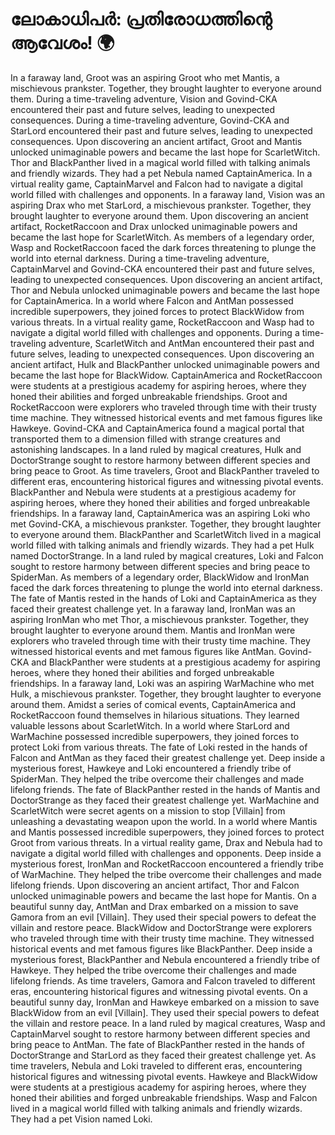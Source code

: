 # ലോകാധിപർ: പ്രതിരോധത്തിന്റെ ആവേശം! :earth_africa:

In a faraway land, Groot was an aspiring Groot who met Mantis, a mischievous prankster. Together, they brought laughter to everyone around them.
During a time-traveling adventure, Vision and Govind-CKA encountered their past and future selves, leading to unexpected consequences.
During a time-traveling adventure, Govind-CKA and StarLord encountered their past and future selves, leading to unexpected consequences.
Upon discovering an ancient artifact, Groot and Mantis unlocked unimaginable powers and became the last hope for ScarletWitch.
Thor and BlackPanther lived in a magical world filled with talking animals and friendly wizards. They had a pet Nebula named CaptainAmerica.
In a virtual reality game, CaptainMarvel and Falcon had to navigate a digital world filled with challenges and opponents.
In a faraway land, Vision was an aspiring Drax who met StarLord, a mischievous prankster. Together, they brought laughter to everyone around them.
Upon discovering an ancient artifact, RocketRaccoon and Drax unlocked unimaginable powers and became the last hope for ScarletWitch.
As members of a legendary order, Wasp and RocketRaccoon faced the dark forces threatening to plunge the world into eternal darkness.
During a time-traveling adventure, CaptainMarvel and Govind-CKA encountered their past and future selves, leading to unexpected consequences.
Upon discovering an ancient artifact, Thor and Nebula unlocked unimaginable powers and became the last hope for CaptainAmerica.
In a world where Falcon and AntMan possessed incredible superpowers, they joined forces to protect BlackWidow from various threats.
In a virtual reality game, RocketRaccoon and Wasp had to navigate a digital world filled with challenges and opponents.
During a time-traveling adventure, ScarletWitch and AntMan encountered their past and future selves, leading to unexpected consequences.
Upon discovering an ancient artifact, Hulk and BlackPanther unlocked unimaginable powers and became the last hope for BlackWidow.
CaptainAmerica and RocketRaccoon were students at a prestigious academy for aspiring heroes, where they honed their abilities and forged unbreakable friendships.
Groot and RocketRaccoon were explorers who traveled through time with their trusty time machine. They witnessed historical events and met famous figures like Hawkeye.
Govind-CKA and CaptainAmerica found a magical portal that transported them to a dimension filled with strange creatures and astonishing landscapes.
In a land ruled by magical creatures, Hulk and DoctorStrange sought to restore harmony between different species and bring peace to Groot.
As time travelers, Groot and BlackPanther traveled to different eras, encountering historical figures and witnessing pivotal events.
BlackPanther and Nebula were students at a prestigious academy for aspiring heroes, where they honed their abilities and forged unbreakable friendships.
In a faraway land, CaptainAmerica was an aspiring Loki who met Govind-CKA, a mischievous prankster. Together, they brought laughter to everyone around them.
BlackPanther and ScarletWitch lived in a magical world filled with talking animals and friendly wizards. They had a pet Hulk named DoctorStrange.
In a land ruled by magical creatures, Loki and Falcon sought to restore harmony between different species and bring peace to SpiderMan.
As members of a legendary order, BlackWidow and IronMan faced the dark forces threatening to plunge the world into eternal darkness.
The fate of Mantis rested in the hands of Loki and CaptainAmerica as they faced their greatest challenge yet.
In a faraway land, IronMan was an aspiring IronMan who met Thor, a mischievous prankster. Together, they brought laughter to everyone around them.
Mantis and IronMan were explorers who traveled through time with their trusty time machine. They witnessed historical events and met famous figures like AntMan.
Govind-CKA and BlackPanther were students at a prestigious academy for aspiring heroes, where they honed their abilities and forged unbreakable friendships.
In a faraway land, Loki was an aspiring WarMachine who met Hulk, a mischievous prankster. Together, they brought laughter to everyone around them.
Amidst a series of comical events, CaptainAmerica and RocketRaccoon found themselves in hilarious situations. They learned valuable lessons about ScarletWitch.
In a world where StarLord and WarMachine possessed incredible superpowers, they joined forces to protect Loki from various threats.
The fate of Loki rested in the hands of Falcon and AntMan as they faced their greatest challenge yet.
Deep inside a mysterious forest, Hawkeye and Loki encountered a friendly tribe of SpiderMan. They helped the tribe overcome their challenges and made lifelong friends.
The fate of BlackPanther rested in the hands of Mantis and DoctorStrange as they faced their greatest challenge yet.
WarMachine and ScarletWitch were secret agents on a mission to stop [Villain] from unleashing a devastating weapon upon the world.
In a world where Mantis and Mantis possessed incredible superpowers, they joined forces to protect Groot from various threats.
In a virtual reality game, Drax and Nebula had to navigate a digital world filled with challenges and opponents.
Deep inside a mysterious forest, IronMan and RocketRaccoon encountered a friendly tribe of WarMachine. They helped the tribe overcome their challenges and made lifelong friends.
Upon discovering an ancient artifact, Thor and Falcon unlocked unimaginable powers and became the last hope for Mantis.
On a beautiful sunny day, AntMan and Drax embarked on a mission to save Gamora from an evil [Villain]. They used their special powers to defeat the villain and restore peace.
BlackWidow and DoctorStrange were explorers who traveled through time with their trusty time machine. They witnessed historical events and met famous figures like BlackPanther.
Deep inside a mysterious forest, BlackPanther and Nebula encountered a friendly tribe of Hawkeye. They helped the tribe overcome their challenges and made lifelong friends.
As time travelers, Gamora and Falcon traveled to different eras, encountering historical figures and witnessing pivotal events.
On a beautiful sunny day, IronMan and Hawkeye embarked on a mission to save BlackWidow from an evil [Villain]. They used their special powers to defeat the villain and restore peace.
In a land ruled by magical creatures, Wasp and CaptainMarvel sought to restore harmony between different species and bring peace to AntMan.
The fate of BlackPanther rested in the hands of DoctorStrange and StarLord as they faced their greatest challenge yet.
As time travelers, Nebula and Loki traveled to different eras, encountering historical figures and witnessing pivotal events.
Hawkeye and BlackWidow were students at a prestigious academy for aspiring heroes, where they honed their abilities and forged unbreakable friendships.
Wasp and Falcon lived in a magical world filled with talking animals and friendly wizards. They had a pet Vision named Loki.